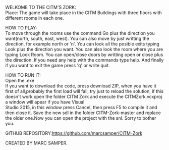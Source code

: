 WELKOME TO THE CITM'S ZORK:  
Place: The game will take place in the CITM Buildings with three floors with different
rooms in each one.  

HOW TO PLAY:   
To move through the rooms use the command Go plus the direction you want(north, south, east, west).
You can also move by just writting the direction, for example north or 'n'.
You can look all the posible exits typing Look plus the direction you want. You can also look the room where you are
typing Look Room.
You can  open/close doors by writting open or close plus the direction.
If you need any help with the commands type help.
And finally if you want to exit the game press 'q' or write quit.

HOW TO RUN IT:     
Open the .exe      
If you want to download the code, press download ZIP, when you have it first of all,probably the first load will fail, try just to reload the solution, if this doesn't work open the folder CITM Zork and execute the CITMZork.vcxproj a window will apear if you have Visual  
Studio 2015, in this window press Cancel, then press F5 to compile it and then close it. Save the new sdl in the folder CITM-Zork-master and replace the older one.Now you can open the project with the snl. Sorry to bother you.   


GITHUB REPOSITORY:https://github.com/marcsamper/CITM-Zork     

CREATED BY MARC SAMPER.
